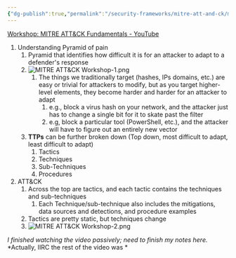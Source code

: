 ```yaml
---
{"dg-publish":true,"permalink":"/security-frameworks/mitre-att-and-ck/mitre-att-and-ck-workshop/","noteIcon":""}
---
```


[Workshop: MITRE ATT&CK Fundamentals - YouTube](https://www.youtube.com/watch?v=1cCt2XZr2ms)

1. Understanding Pyramid of pain
	1. Pyramid that identifies how difficult it is for an attacker to adapt to a defender's response
	2. ![MITRE ATT&CK Workshop-1.png](/img/user/Attachments/MITRE%20ATT&CK%20Workshop-1.png)
		1. The things we traditionally target (hashes, IPs domains, etc.) are easy or trivial for attackers to modify, but as you target higher-level elements, they become harder and harder for an attacker to adapt
			1. e.g., block a virus hash on your network, and the attacker just has to change a single bit for it to skate past the filter
			2. e.g, block a particular tool (PowerShell, etc.), and the attacker will have to figure out an entirely new vector
	3. **TTPs** can be further broken down (Top down, most difficult to adapt, least difficult to adapt)
		1. Tactics
		2. Techniques
		3. Sub-Techniques
		4. Procedures
3. ATT&CK
	1. Across the top are tactics, and each tactic contains the techniques and sub-techniques
		1. Each Technique/sub-technique also includes the mitigations, data sources and detections, and procedure examples
	2. Tactics are pretty static, but techniques change
	3. ![MITRE ATT&CK Workshop-2.png](/img/user/Attachments/MITRE%20ATT&CK%20Workshop-2.png)

*I finished watching the video passively; need to finish my notes here.*
*Actually, IIRC the rest of the video was *